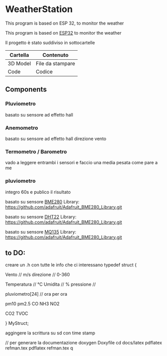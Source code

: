 # WeatherStation
This program is based on ESP 32, to monitor the weather

This program is based on [ESP32](https://github.com/CarloFalco/WeatherStation/tree/main/Datasheet/ESP32-38.png) to monitor the weather

Il progetto è stato suddiviso in sottocartelle 

| Cartella 		| Contenuto 		|
| ------ 		| ------ 			|
| 3D Model  	| File da stampare 	|
| Code  		| Codice   			|


## Components
### Pluviometro
basato su sensore ad effetto hall
### Anemometro
basato su sensore ad effetto hall
direzione vento

### Termometro / Barometro
vado a leggere entrambi i sensori e faccio una media pesata come pare a me


### pluviometro
integro 60s e publico il risultato


basato su sensore [BME280](Datasheet/BME280_Datasheet.pdf)
Library: 
https://github.com/adafruit/Adafruit_BME280_Library.git

basato su sensore [DHT22](Datasheet/DHT11.pdf)
Library: 
https://github.com/adafruit/Adafruit_BME280_Library.git

basato su sensore [MQ135](Datasheet/MQ-135_Hanwei.pdf)
Library: 
https://github.com/adafruit/Adafruit_BME280_Library.git


## to DO:
creare un .h con tutte le info che ci interessano 
typedef struct {

Vento // m/s
direzione // 0-360 

Temperatura // °C
Umidita 	// %
pressione   // 


pluviometro[24] // ora per ora




pm10
pm2.5
CO
NH3
NO2

CO2 
TVOC


} MyStruct;


aggingere la scrittura su sd con time stamp 


// per generare la documentazione
doxygen Doxyfile
cd docs/latex
pdflatex refman.tex
pdflatex refman.tex
q



